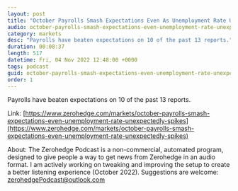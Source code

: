 ```yaml
---
layout: post
title: "October Payrolls Smash Expectations Even As Unemployment Rate Unexpectedly Spikes"
audio: october-payrolls-smash-expectations-even-unemployment-rate-unexpectedly-spikes-0
category: markets
desc: "Payrolls have beaten expectations on 10 of the past 13 reports."
duration: 00:08:37
length: 517
datetime: Fri, 04 Nov 2022 12:48:00 +0000
tags: podcast
guid: october-payrolls-smash-expectations-even-unemployment-rate-unexpectedly-spikes-0
order: 1
---
```

Payrolls have beaten expectations on 10 of the past 13 reports.

Link: [https://www.zerohedge.com/markets/october-payrolls-smash-expectations-even-unemployment-rate-unexpectedly-spikes](https://www.zerohedge.com/markets/october-payrolls-smash-expectations-even-unemployment-rate-unexpectedly-spikes)

About: The Zerohedge Podcast is a non-commercial, automated program, designed to give people a way to get news from Zerohedge in an audio format.  I am actively working on tweaking and improving the setup to create a better listening experience (October 2022).  Suggestions are welcome: [zerohedgePodcast@outlook.com](mailto:zerohedgePodcast@outlook.com)